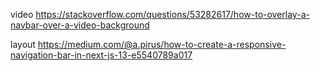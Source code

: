 video 
https://stackoverflow.com/questions/53282617/how-to-overlay-a-navbar-over-a-video-background


layout 
https://medium.com/@a.pirus/how-to-create-a-responsive-navigation-bar-in-next-js-13-e5540789a017